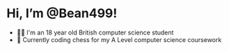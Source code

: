 # Hi, I’m @Bean499!
<!-- <img src="https://github.com/Bean499/startpage/blob/master/art/cat.gif" width=40% height=40% align="right"> -->
<ul>
  <li>🧑‍🎓 I'm an 18 year old British computer science student</li>
  <!-- <li>👀 My interests include computers, maths and baking</li>
  <li>🎮 I like Guilty Gear, Fire Emblem, and Terraria</li> -->
  <li>🌱 Currently coding chess for my A Level computer science coursework</li>
</ul>
<br>
<!-- <img src="https://github.com/Bean499/profile-stats/blob/master/generated/languages.svg"> -->
<!---
Bean499/Bean499 is a ✨ special ✨ repository because its `README.md` (this file) appears on your GitHub profile.
You can click the Preview link to take a look at your changes.
--->
